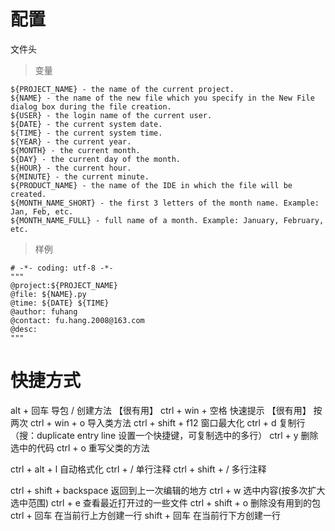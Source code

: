 #  配置

文件头

> 变量

```
${PROJECT_NAME} - the name of the current project.
${NAME} - the name of the new file which you specify in the New File dialog box during the file creation.
${USER} - the login name of the current user.
${DATE} - the current system date.
${TIME} - the current system time.
${YEAR} - the current year.
${MONTH} - the current month.
${DAY} - the current day of the month.
${HOUR} - the current hour.
${MINUTE} - the current minute.
${PRODUCT_NAME} - the name of the IDE in which the file will be created.
${MONTH_NAME_SHORT} - the first 3 letters of the month name. Example: Jan, Feb, etc.
${MONTH_NAME_FULL} - full name of a month. Example: January, February, etc.
```

> 样例

```
# -*- coding: utf-8 -*-
"""
@project:${PROJECT_NAME}
@file: ${NAME}.py
@time: ${DATE} ${TIME}
@author: fuhang
@contact: fu.hang.2008@163.com
@desc: 
"""
```

# 快捷方式

alt + 回车			    导包  /  创建方法   【很有用】
ctrl + win + 空格		快速提示  【很有用】  按两次
ctrl + win + o			导入类方法
ctrl + shift + f12		窗口最大化
ctrl + d			    复制行 （搜：duplicate entry line 设置一个快捷键，可复制选中的多行）
ctrl + y			    删除选中的代码
ctrl + o			    重写父类的方法

ctrl + alt + l			自动格式化
ctrl + /			    单行注释
ctrl + shift + /		多行注释

ctrl + shift + backspace     	返回到上一次编辑的地方
ctrl + w			    选中内容(按多次扩大选中范围)
ctrl + e			    查看最近打开过的一些文件
ctrl + shift + o		删除没有用到的包
ctrl + 回车			    在当前行上方创建一行
shift + 回车			在当前行下方创建一行